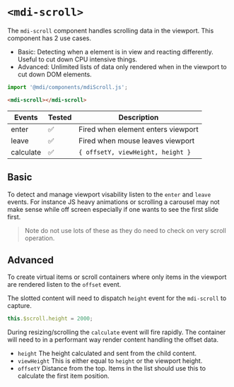 # `<mdi-scroll>`

The `mdi-scroll` component handles scrolling data in the viewport. This component has 2 use cases.

- Basic: Detecting when a element is in view and reacting differently. Useful to cut down CPU intensive things.
- Advanced: Unlimited lists of data only rendered when in the viewport to cut down DOM elements.

```typescript
import '@mdi/components/mdiScroll.js';
```

```html
<mdi-scroll></mdi-scroll>
```

| Events     | Tested   | Description |
| ---------- | -------- | ----------- |
| enter      | &#x2705; | Fired when element enters viewport |
| leave      | &#x2705; | Fired when mouse leaves viewport |
| calculate  | &#x2705; | `{ offsetY, viewHeight, height }` |

## Basic

To detect and manage viewport visability listen to the `enter` and `leave` events. For instance JS heavy animations or scrolling a carousel may not make sense while off screen especially if one wants to see the first slide first.

> Note do not use lots of these as they do need to check on very scroll operation.

## Advanced

To create virtual items or scroll containers where only items in the viewport are rendered listen to the `offset` event.

The slotted content will need to dispatch `height` event for the `mdi-scroll` to capture.

```typescript
this.$scroll.height = 2000;
```

During resizing/scrolling the `calculate` event will fire rapidly. The container will need to in a performant way render content handling the offset data.

- `height` The height calculated and sent from the child content.
- `viewHeight` This is either equal to `height` or the viewport height.
- `offsetY` Distance from the top. Items in the list should use this to calculate the first item position.
